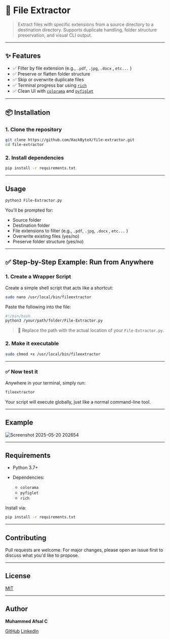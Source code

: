 

# 📁 File Extractor

> Extract files with specific extensions from a source directory to a destination directory.
> Supports duplicate handling, folder structure preservation, and visual CLI output.

---

## ✨ Features

* ✅ Filter by file extension (e.g., `.pdf`, `.jpg`, `.docx` , `etc...` )
* ✅ Preserve or flatten folder structure
* ✅ Skip or overwrite duplicate files
* ✅ Terminal progress bar using [`rich`](https://github.com/Textualize/rich)
* ✅ Clean UI with [`colorama`](https://pypi.org/project/colorama/) and [`pyfiglet`](https://github.com/pwaller/pyfiglet)

---

## 📦 Installation

### 1. Clone the repository

```bash
git clone https://github.com/HackByteX/file-extractor.git
cd file-extractor
```

### 2. Install dependencies

```bash
pip install -r requirements.txt
```

---

## Usage

```bash
python3 File-Extractor.py
```

You'll be prompted for:

* Source folder
* Destination folder
* File extensions to filter (e.g.,  `.pdf`, `.jpg`, `.docx` , `etc...` )
* Overwrite existing files (yes/no)
* Preserve folder structure (yes/no)

---

## ✅ Step-by-Step Example: Run from Anywhere

### 1. Create a Wrapper Script

Create a simple shell script that acts like a shortcut:

```bash
sudo nano /usr/local/bin/fileextractor
```

Paste the following into the file:

```bash
#!/bin/bash
python3 /your/path/folder/File-Extractor.py 
```

> 🔹 Replace the path with the actual location of your `File-Extractor.py`.

### 2. Make it executable

```bash
sudo chmod +x /usr/local/bin/fileextractor
```

---

### ✅ Now test it

Anywhere in your terminal, simply run:

```bash
fileextractor
```

Your script will execute globally, just like a normal command-line tool.

---

## Example

![Screenshot 2025-05-20 202654](https://github.com/user-attachments/assets/757d5119-9029-4973-8afd-1315c2c49671)



---

## Requirements

* Python 3.7+
* Dependencies:

  * `colorama`
  * `pyfiglet`
  * `rich`

Install via:

```bash
pip install -r requirements.txt
```

---

## Contributing

Pull requests are welcome. For major changes, please open an issue first to discuss what you'd like to propose.

---

## License

[MIT](LICENSE)

---

## Author

**Muhammed Afsal C**

[GitHub](https://github.com/HackByteX)   [LinkedIn](https://www.linkedin.com/in/muhammedafsalc)



